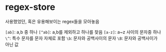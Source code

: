 # regex-store

사용했었던, 혹은 유용해보이는 regex들을 모아놓음

`[ab]`: a,b 중 하나
`[^ab]`: a,b를 제외하고 하나를 찾음
`[a-z]`: a~z 사이의 문자중 하나
`\^`: 특수 문자를 문자 자체로 포함
`\b`: 문자와 공백사이의 문자
`\B`: 문자와 공백사이가 아닌 값
